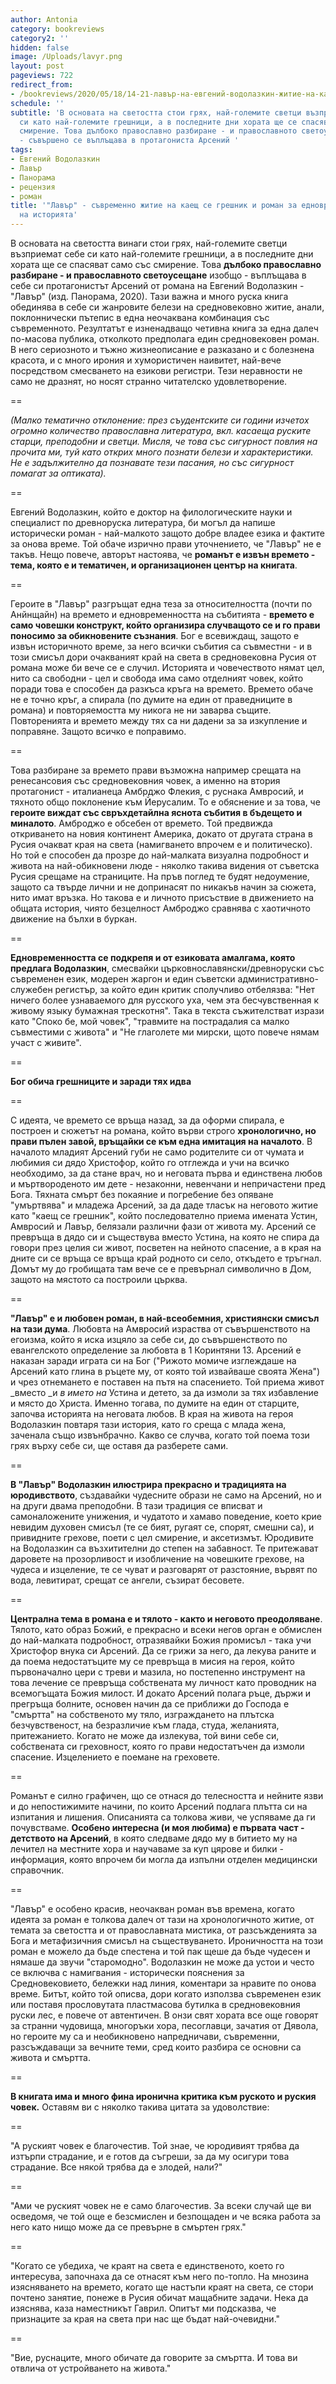 ```yaml
---
author: Antonia
category: bookreviews
category2: ''
hidden: false
image: /Uploads/lavyr.png
layout: post
pageviews: 722
redirect_from:
- /bookreviews/2020/05/18/14-21-лавър-на-евгений-водолазкин-житие-на-каещ-се-грешник-по-съвременному-и-история-за-едновременността
schedule: ''
subtitle: 'В основата на светостта стои грях, най-големите светци възприемат себе
  си като най-големите грешници, а в последните дни хората ще се спасяват само със
  смирение. Това дълбоко православно разбиране - и православното светоусещане изобщо
  - съвършено се въплъщава в протагониста Арсений '
tags:
- Евгений Водолазкин
- Лавър
- Панорама
- рецензия
- роман
title: '"Лавър" - съвременно житие на каещ се грешник и роман за едновременността
  на историята'
---
```


В основата на светостта винаги стои грях, най-големите светци възприемат себе си като най-големите грешници, а в последните дни хората ще се спасяват само със смирение. Това **дълбоко православно разбиране - и православното светоусещане** изобщо - въплъщава в себе си протагонистът Арсений от романа на Евгений Водолазкин - "Лавър" (изд. Панорама, 2020). Тази важна и много руска книга обединява в себе си жанровите белези на средновековно житие, анали, поклоннически пътепис в една неочаквана комбинация със съвременното. Резултатът е изненадващо четивна книга за една далеч по-масова публика, отколкото предполага един средновековен роман. В него сериозното и тъжно жизнеописание е разказано и с болезнена красота, и с много ирония и хумористичен наивитет, най-вече посредством смесването на езикови регистри. Тези неравности не само не дразнят, но носят странно читателско удовлетворение. 

\==

_(Малко тематично отклонение: през съудентските си години изчетох огромно количество православна литература, вкл. касаеща руските старци, преподобни и светци. Мисля, че това със сигурност повлия на прочита ми, туй като открих много познати белези и характеристики. Не е задължително да познавате тези пасания, но със сигурност помагат за оптиката)._

\==

Евгений Водолазкин, който е доктор на филологическите науки и специалист по древноруска литература, би могъл да напише исторически роман - най-малкото защото добре владее езика и фактите за онова време. Той обаче изрично прави уточнението, че "Лавър" не е такъв. Нещо повече, авторът настоява, че **романът е извън времето - тема, която е и тематичен, и организационен център на книгата**. 

\==

Героите в "Лавър" разгръщат една теза за относителността (почти по Анйнщайн) на времето и едновременността на събитията - **времето е само човешки конструкт, който организира случващото се и го прави поносимо за обикновените съзнания**. Бог е всевиждащ, защото е извън историчното време, за него всички събития са съвместни - и в този смисъл дори очакваният край на света в средновековна Русия от романа може би вече се е случил. Историята и човечеството нямат цел, нито са свободни - цел и свобода има само отделният човек, който поради това е способен да разкъса кръга на времето. Времето обаче не е точно кръг, а спирала (по думите на един от праведниците в романа) и повторяемостта му никога не ни заварва същите. Повторенията и времето между тях са ни дадени за за изкупление и поправяне. Защото всичко е поправимо.

\==

Това разбиране за времето прави възможна например срещата на ренесансовия със средновековния човек, а именно на втория протагонист - италианеца Амбрджо Флекия, с руснака Амвросий, и тяхното общо поклонение към Йерусалим. То е обяснение и за това, че **героите виждат със свръхдетайлна яснота събития в бъдещето и миналото**. Амброджо е обсебен от времето. Той предвижда откриването на новия континент Америка, докато от другата страна в Русия очакват края на света (намигването впрочем е и политическо). Но той е способен да прозре до най-малката визуална подробност и живота на най-обикновени люде - няколко такива видения от съветска Русия срещаме на страниците. На пръв поглед те будят недоумение, защото са твърде лични и не допринасят по никакъв начин за сюжета, нито имат връзка. Но такова е и личното присъствие в движението на общата история, чиято безцелност Амброджо сравнява с хаотичното движение на бълхи в буркан.

\==

**Едновременността се подкрепя и от езиковата амалгама, която предлага Водолазкин**, смесвайки църковнославянски/древноруски със съвременен език, модерен жаргон и един съветски административно-служебен регистър, за който един критик сполучливо отбелязва: "Нет ничего более узнаваемого для русского уха, чем эта бесчувственная к живому языку бумажная трескотня". Така в текста съжителстват изрази като "Споко бе, мой човек", "травмите на пострадалия са малко съвместими с живота" и "Не глаголете ми мирски, щото повече нямам участ с живите". 

\==

**Бог обича грешниците и заради тях идва**

\==

С идеята, че времето се връща назад, за да оформи спирала, е построен и сюжетът на романа, който върви строго **хронологично, но прави пълен завой, връщайки се към една имитация на началото**. В началото младият Арсений губи не само родителите си от чумата и любимия си дядо Христофор, който го отглежда и учи на всичко необходимо, за да стане врач, но и неговата първа и единствена любов и мъртвороденото им дете - незаконни, невенчани и непричастени пред Бога. Тяхната смърт без покаяние и погребение без опяване "умъртвява" и младежа Арсений, за да даде тласък на неговото житие като "каещ се грешник", който последователно приема имената Устин, Амвросий и Лавър, белязали различни фази от живота му. Арсений се превръща в дядо си и съществува вместо Устина, на която не спира да говори през целия си живот, посветен на нейното спасение, а в края на дните си се връща се връща край родното си село, откъдето е тръгнал. Домът му до гробищата там вече се е превърнал символично в Дом, защото на мястото са построили църква.

\==

**"Лавър" е и любовен роман, в най-всеобемния, християнски смисъл на тази дума**. Любовта на Амвросий израства от съвършенството на егоизма, който я иска изцяло за себе си, до съвършенството по евангелското определение за любовта в 1 Коринтяни 13. Арсений е наказан заради играта си на Бог ("Рижото момиче изглеждаше на Арсений като глина в ръцете му, от която той извайваше своята Жена") и чрез отнемането е поставен на пътя на спасението. Той приема живот _вместо _и _в името на_ Устина и детето, за да измоли за тях избавление и място до Христа. Именно тогава, по думите на един от старците, започва историята на неговата любов. В края на живота на героя Водолазкин повтаря тази история, като го среща с млада жена, заченала също извънбрачно. Какво се случва, когато той поема този грях върху себе си, ще оставя да разберете сами. 

\==

**В "Лавър" Водолазкин илюстрира прекрасно и традицията на юродивството**, създавайки чудесните образи не само на Арсений, но и на други двама преподобни. В тази традиция се вписват и самоналожените унижения, и чудатото и хамаво поведение, което крие невидим духовен смисъл (те се бият, ругаят се, спорят, смешни са), и привидните грехове, поети с цел смирение, и аксетизмът. Юродивите на Водолазкин са възхитителни до степен на забавност. Те притежават даровете на прозорливост и изобличение на човешките грехове, на чудеса и изцеление, те се чуват и разговарят от разстояние, вървят по вода, левитират, срещат се ангели, съзират бесовете. 

\==

**Централна тема в романа е и тялото - както и неговото преодоляване**. Тялото, като образ Божий, е прекрасно и всеки негов орган е обмислен до най-малката подробност, отразявайки Божия промисъл - така учи Христофор внука си Арсений. Да се грижи за него, да лекува раните и да поема недостатъците му се превръща в мисия на героя, който първоначално цери с треви и мазила, но постепенно инструмент на това лечение се превръща собствената му личност като проводник на всемогъщата Божия милост. И докато Арсений полага ръце, държи и прегръща болните, основен начин да се приближи до Господа е "смъртта" на собственото му тяло, изграждането на плътска безчувственост, на безразличие към глада, студа, желанията, притежанието. Когато не може да излекува, той вини себе си, собствената си греховност, която го прави недостатъчен да измоли спасение. Изцелението е поемане на греховете.

\==

Романът е силно графичен, що се отнася до телесността и нейните язви и до непостижимите начини, по които Арсений подлага плътта си на изпитания и лишения. Описанията са толкова живи, че успяваме да ги почувстваме. **Особено интересна (и моя любима) е първата част - детството на Арсений**, в която следваме дядо му в битието му на лечител на местните хора и научаваме за куп цярове и билки - информация, която впрочем би могла да изпълни отделен медицински справочник.  

\==

"Лавър" е особено красив, неочакван роман във времена, когато идеята за роман е толкова далеч от тази на хронологичното житие, от темата за светостта и от православната мистика, от разсъжденията за Бога и метафизичния смисъл на съществуването. Ироничността на този роман е можело да бъде спестена и той пак щеше да бъде чудесен и нямаше да звучи "старомодно". Водолазкин не може да устои и често се включва с намигвания - исторически пояснения за Средновековието, бележки над линия, коментари за нравите по онова време. Битът, който той описва, дори когато използва съвременен език или поставя прословутата пластмасова бутилка в средновековния руски лес, е повече от автентичен. В онзи свят хората все още говорят за странни чудовища, многоръки хора, песоглавци, зачатия от Дявола, но героите му са и необикновено напредничави, съвременни, разсъждаващи за вечните теми, сред които разбира се основни са живота и смъртта. 

\==

**В книгата има и много фина иронична критика към руското и руския човек.** Оставям ви с няколко такива цитата за удоволствие:

\==

"А руският човек е благочестив. Той знае, че юродивият трябва да изтърпи страдание, и е готов да съгреши, за да му осигури това страдание. Все някой трябва да е злодей, нали?"

\==

"Ами че руският човек не е само благочестив. За всеки случай ще ви осведомя, че той още е безсмислен и безпощаден и че всяка работа за него като нищо може да се превърне в смъртен грях."

\==

"Когато се убедиха, че краят на света е единственото, което го интересува, започнаха да се отнасят към него по-топло. На мнозина изясняването на времето, когато ще настъпи краят на света, се стори почтено занятие, понеже в Русия обичат мащабните задачи. Нека да изяснява, каза наместникът Гаврил. Опитът ми подсказва, че признаците за края на света при нас ще бъдат най-очевидни."

\==

"Вие, руснаците, много обичате да говорите за смъртта. И това ви отвлича от устройването на живота."